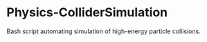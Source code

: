 # Physics-ColliderSimulation
Bash script automating simulation of high-energy particle collisions. 
